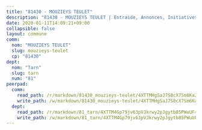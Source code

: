 ```yaml
---
title: "81430 - MOUZIEYS TEULET"
description: "81430 - MOUZIEYS TEULET | Entraide, Annonces, Initiatives"
date: 2020-01-11T14:09:21+09:00
collapsible: false
layout: commune
comm:
  nom: "MOUZIEYS TEULET"
  slug: mouzieys-teulet
  cp: "81430"
dept:
  nom: "Tarn"
  slug: tarn
  num: "81"
peerpad:
  comm:
    read_path: /r/markdown/81430_mouzieys-teulet/4XTTMHgSaJ7S8cX7Sm6Ka2suqMmHoaaUPFVNou8BCy7ZiePbL
    write_path: /w/markdown/81430_mouzieys-teulet/4XTTMHgSaJ7S8cX7Sm6Ka2suqMmHoaaUPFVNou8BCy7ZiePbL-K3TgTj78Wf26gW9Saus3wB8DndYV2zWKKXDKBcGuHTVSFj4eUG8zwgfwWUPyLtdGEfFS92MYk7QbTVTFDNQFRG3b5bY1B1bVeebBbSAkRgFoysmD7Rpe8rkesxAAxLpRtbjYPaeJ
  dept:
    read_path: /r/markdown/81_tarn/4XTTM4Gp79jv63pVJkrwy2pJgytb85PWuUF46qZV3RNcf9bTY
    write_path: /w/markdown/81_tarn/4XTTM4Gp79jv63pVJkrwy2pJgytb85PWuUF46qZV3RNcf9bTY-K3TgUQULAfYZTaNEYQn663imu6tLJ5XUSYV3bG6y2QwZHe2hiw5KiHgnyL8wpzhjjRKSLQVjHCuMHvPTtVgD4tm7BFQTVwqLNiZgb8d93Riu34VNq5t6eFocUS5Ezct8i9MJtUHQ
---
```


